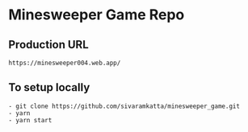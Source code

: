 # Minesweeper Game Repo
## Production URL
```
https://minesweeper004.web.app/
```
## To setup locally
```
- git clone https://github.com/sivaramkatta/minesweeper_game.git
- yarn
- yarn start
```
